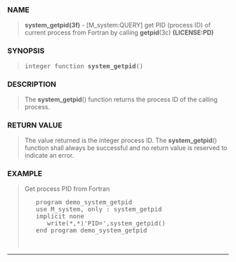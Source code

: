 <?
<body>
<!DOCTYPE html PUBLIC "-//W3C//DTD XHTML 1.0 Transitional//EN"
    "http://www.w3.org/TR/xhtml1/DTD/xhtml1-transitional.dtd">

<html xmlns="http://www.w3.org/1999/xhtml">
<head>
  <meta name="generator" content="HTML Tidy for Cygwin (vers 25 March 2009), see www.w3.org" />

  <title></title>
</head>

<body>
  <div id="Container">
    <div id="Content">
      <div class="c64"></div><a name="0"></a>

      <h3><a name="0">NAME</a></h3>

      <blockquote>
        <b>system_getpid(3f)</b> - [M_system:QUERY] get PID (process ID) of current process from Fortran by calling <b>getpid</b>(3c) <b>(LICENSE:PD)</b>
      </blockquote><a name="contents" id="contents"></a> <a name="5"></a>

      <h3><a name="5">SYNOPSIS</a></h3>

      <blockquote>
        <pre>
integer function <b>system_getpid</b>()
</pre>
      </blockquote><a name="2"></a>

      <h3><a name="2">DESCRIPTION</a></h3>

      <blockquote>
        The <b>system_getpid</b>() function returns the process ID of the calling process.
      </blockquote><a name="3"></a>

      <h3><a name="3">RETURN VALUE</a></h3>

      <blockquote>
        The value returned is the integer process ID. The <b>system_getpid</b>() function shall always be successful and no return value is reserved to
        indicate an error.
      </blockquote><a name="4"></a>

      <h3><a name="4">EXAMPLE</a></h3>

      <blockquote>
        Get process PID from Fortran
        <pre>
   program demo_system_getpid
   use M_system, only : system_getpid
   implicit none
      write(*,*)'PID=',system_getpid()
   end program demo_system_getpid
<br />
</pre>
      </blockquote>
      <hr />
    </div>
  </div>
</body>
</html>

